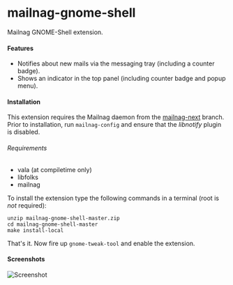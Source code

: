 # mailnag-gnome-shell
Mailnag GNOME-Shell extension.

#### Features
* Notifies about new mails via the messaging tray (including a counter badge).
* Shows an indicator in the top panel (including counter badge and popup menu).

#### Installation
This extension requires the Mailnag daemon from the [mailnag-next](https://github.com/pulb/mailnag/tree/mailnag-next) branch.  
Prior to installation, run `mailnag-config` and ensure that the *libnotify* plugin is disabled.

###### Requirements
* vala (at compiletime only)
* libfolks
* mailnag

To install the extension type the following commands in a terminal (root is *not* required):

	unzip mailnag-gnome-shell-master.zip
	cd mailnag-gnome-shell-master
	make install-local

That's it. Now fire up `gnome-tweak-tool` and enable the extension.  

#### Screenshots
![Screenshot](https://raw.github.com/pulb/mailnag-gnome-shell/docs/docs/screenshots/mailnag-gnome-shell.png)
